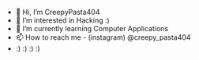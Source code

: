 - 👋 Hi, I’m CreepyPasta404
- 👀 I’m interested in Hacking :)
- 🌱 I’m currently learning Computer Applications
- 📫 How to reach me - (instagram) @creepy_pasta404 
- :) :) :) :)
<!---
CreepyPasta404/CreepyPasta404 is a ✨ special ✨ repository because its `README.md` (this file) appears on your GitHub profile.
You can click the Preview link to take a look at your changes.
--->
